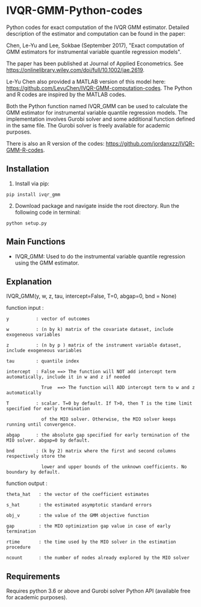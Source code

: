 # IVQR-GMM-Python-codes

Python codes for exact computation of the IVQR GMM estimator. Detailed description of the estimator and computation can be found in the paper:

Chen, Le-Yu and Lee, Sokbae (September 2017), "Exact computation of GMM estimators for instrumental variable quantile regression models".

The paper has been published at Journal of Applied Econometrics. See https://onlinelibrary.wiley.com/doi/full/10.1002/jae.2619.

Le-Yu Chen also provided a MATLAB version of this model here: https://github.com/LeyuChen/IVQR-GMM-computation-codes. The Python and R codes are inspired by the MATLAB codes.

Both the Python function named IVQR_GMM can be used to calculate the GMM estimator for instrumental variable quantile regression models. The implementation involves Gurobi solver and some additional function defined in the same file. The Gurobi solver is freely available for academic purposes.

There is also an R version of the codes: https://github.com/jordanxzz/IVQR-GMM-R-codes.

## Installation
1. Install via pip:
```
pip install ivqr_gmm
```

2. Download package and navigate inside the root directory. Run the following code in terminal:
```
python setup.py
```
## Main Functions
- IVQR_GMM:
  Used to do the instrumental variable quantile regression using the GMM estimator.

## Explanation
IVQR_GMM(y, w, z, tau, intercept=False, T=0, abgap=0, bnd = None)

function input :

    y          : vector of outcomes
    
    w          : (n by k) matrix of the covariate dataset, include exogeneous variables
    
    z          : (n by p ) matrix of the instrument variable dataset, include exogeneous variables
    
    tau        : quantile index
    
    intercept  : False ==> The function will NOT add intercept term automatically, include it in w and z if needed
      
                 True  ==> The function will ADD intercept term to w and z automatically
               
    T          : scalar. T=0 by default. If T>0, then T is the time limit specified for early termination
    
                 of the MIO solver. Otherwise, the MIO solver keeps running until convergence.
               
    abgap      : the absolute gap specified for early termination of the MIO solver. abgap=0 by default.
    
    bnd        : (k by 2) matrix where the first and second columns respectively store the 
               
                 lower and upper bounds of the unknown coefficients. No boundary by default.
                
function output :

    theta_hat   : the vector of the coefficient estimates
    
    s_hat       : the estimated asymptotic standard errors
    
    obj_v       : the value of the GMM objective function
    
    gap         : the MIO optimization gap value in case of early termination
    
    rtime       : the time used by the MIO solver in the estimation procedure
    
    ncount      : the number of nodes already explored by the MIO solver 

## Requirements
Requires python 3.6 or above and Gurobi solver Python API (available free for academic purposes).
